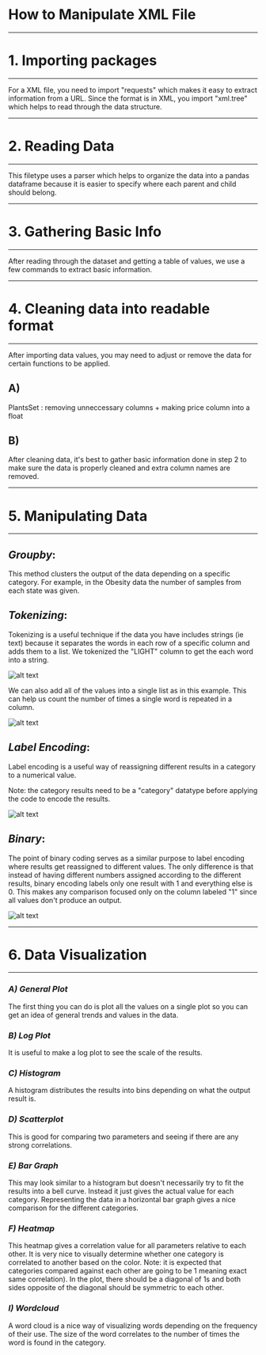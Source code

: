 # How to Manipulate XML File



***

# 1. Importing packages

***



For a XML file, you need to import "requests" which makes it easy to extract information from a URL. Since the format is in XML, you import "xml.tree" which helps to read through the data structure. 



***

# 2. Reading Data

***

This filetype uses a parser which helps to organize the data into a pandas dataframe because it is easier to specify where each parent and child should belong.
   


***

# 3. Gathering Basic Info

***

After reading through the dataset and getting a table of values, we use a few commands to extract basic information. 




***

# 4. Cleaning data into readable format

***


After importing data values, you may need to adjust or remove the data for certain functions to be applied. 


## A)


PlantsSet : removing unneccessary columns + making price column into a float



## B)

After cleaning data, it's best to gather basic information done in step 2 to make sure the data is properly cleaned and extra column names are removed. 



***

# 5. Manipulating Data

***


## *Groupby*: 

This method clusters the output of the data depending on a specific category. For example, in the Obesity data the number of samples from each state was given. 




## *Tokenizing*:

Tokenizing is a useful technique if the data you have includes strings (ie text) because it separates the words in each row of a specific column and adds them to a list. We tokenized the "LIGHT" column to get the each word into a string. 

![alt text](images/tokenizing.JPG)


We can also add all of the values into a single list as in this example. This can help us count the number of times a single word is repeated in a column.    


![alt text](images/tokenizing_list.JPG)

 


## *Label Encoding*:

Label encoding is a useful way of reassigning different results in a category to a numerical value.  

Note: the category results need to be a "category" datatype before applying the code to encode the results.

 

![alt text](images/label_encoding.JPG)



##  *Binary*:

The point of binary coding serves as a similar purpose to label encoding where results get reassigned to different values. The only difference is that instead of having different numbers assigned according to the different results, binary encoding labels only one result with 1 and everything else is 0. This makes any comparison focused only on the column labeled "1" since all values don't produce an output.



![alt text](images/binary.JPG)



***

# 6. Data Visualization

***


### *A) General Plot*

The first thing you can do is plot all the values on a single plot so you can get an idea of general trends and values in the data.

   

### *B) Log Plot*

It is useful to make a log plot to see the scale of the results.

   

### *C) Histogram*

A histogram distributes the results into bins depending on what the output result is.

   

### *D) Scatterplot*

This is good for comparing two parameters and seeing if there are any strong correlations.

  

### *E) Bar Graph*

This may look similar to a histogram but doesn't necessarily try to fit the results into a bell curve. Instead it just gives the actual value for each category. Representing the data in a horizontal bar graph gives a nice comparison for the different categories.


   
### *F) Heatmap*

This heatmap gives a correlation value for all parameters relative to each other. It is very nice to visually determine whether one category is correlated to another based on the color. Note: it is expected that categories compared against each other are going to be 1 meaning exact same correlation). In the plot, there should be a diagonal of 1s and both sides opposite of the diagonal should be symmetric to each other. 



### *I) Wordcloud*

A word cloud is a nice way of visualizing words depending on the frequency of their use. The size of the word correlates to the number of times the word is found in the category.


